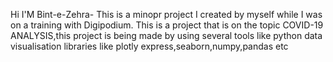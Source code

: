 Hi I'M Bint-e-Zehra- 
This is a minopr project I created by myself while I was on a training with Digipodium.
This is a project that is on the topic COVID-19 ANALYSIS,this project is being made by using several tools like python data visualisation libraries like plotly express,seaborn,numpy,pandas etc


<!---
zehracodes29/zehracodes29 is a ✨ special ✨ repository because its `README.md` (this file) appears on your GitHub profile.
You can click the Preview link to take a look at your changes.
--->
